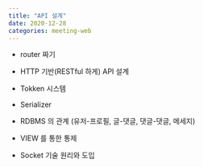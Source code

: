 ```yaml
---
title: "API 설계"
date: 2020-12-28
categories: meeting-web
---
```


- router 짜기

- HTTP 기반(RESTful 하게) API 설계

- Tokken 시스템

- Serializer

- RDBMS 의 관계 (유저-프로필, 글-댓글, 댓글-댓글, 메세지)

- VIEW 를 통한 통제

- Socket 기술 원리와 도입
